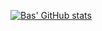 [![Bas' GitHub stats](https://github-readme-stats.vercel.app/api?username=bas-boop&show_icons=true&theme=synthwave)](https://github.com/bas-boop/github-readme-stats)
